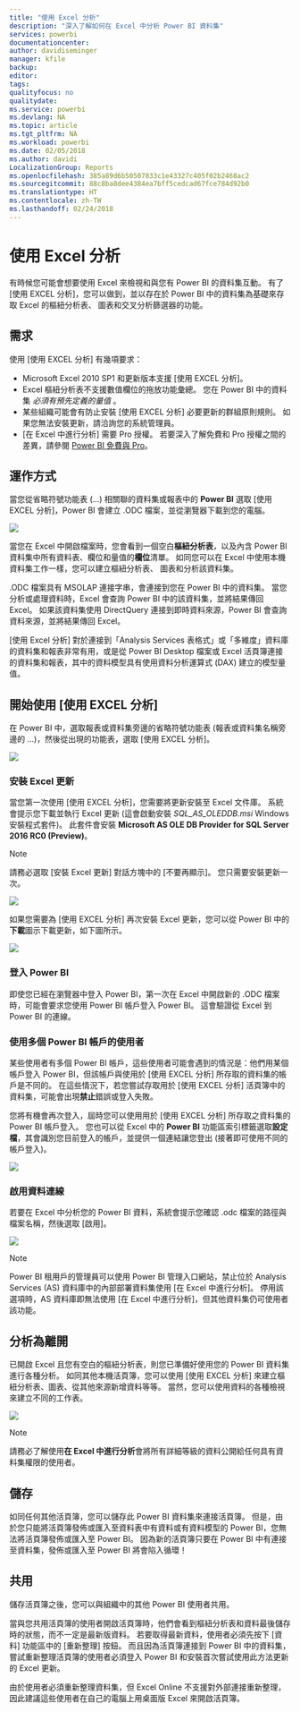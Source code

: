 ```yaml
---
title: "使用 Excel 分析"
description: "深入了解如何在 Excel 中分析 Power BI 資料集"
services: powerbi
documentationcenter: 
author: davidiseminger
manager: kfile
backup: 
editor: 
tags: 
qualityfocus: no
qualitydate: 
ms.service: powerbi
ms.devlang: NA
ms.topic: article
ms.tgt_pltfrm: NA
ms.workload: powerbi
ms.date: 02/05/2018
ms.author: davidi
LocalizationGroup: Reports
ms.openlocfilehash: 385a89d6b50507833c1e43327c405f02b2468ac2
ms.sourcegitcommit: 88c8ba8dee4384ea7bff5cedcad67fce784d92b0
ms.translationtype: HT
ms.contentlocale: zh-TW
ms.lasthandoff: 02/24/2018
---
```

# <a name="analyze-in-excel"></a>使用 Excel 分析
有時候您可能會想要使用 Excel 來檢視和與您有 Power BI 的資料集互動。 有了 [使用 EXCEL 分析]，您可以做到，並以存在於 Power BI 中的資料集為基礎來存取 Excel 的樞紐分析表、 圖表和交叉分析篩選器的功能。

## <a name="requirements"></a>需求
使用 [使用 EXCEL 分析] 有幾項要求：

* Microsoft Excel 2010 SP1 和更新版本支援 [使用 EXCEL 分析]。
* Excel 樞紐分析表不支援數值欄位的拖放功能彙總。 您在 Power BI 中的資料集 *必須有預先定義的量值* 。
* 某些組織可能會有防止安裝 [使用 EXCEL 分析] 必要更新的群組原則規則。 如果您無法安裝更新，請洽詢您的系統管理員。
* [在 Excel 中進行分析] 需要 Pro 授權。 若要深入了解免費和 Pro 授權之間的差異，請參閱 [Power BI 免費與 Pro](service-free-vs-pro.md)。 

## <a name="how-does-it-work"></a>運作方式
當您從省略符號功能表 (...) 相關聯的資料集或報表中的 **Power BI** 選取 [使用 EXCEL 分析]，Power BI 會建立 .ODC 檔案，並從瀏覽器下載到您的電腦。

![](media/service-analyze-in-excel/power-bi-analyze-in-excel.png)

當您在 Excel 中開啟檔案時，您會看到一個空白**樞紐分析表**，以及內含 Power BI 資料集中所有資料表、欄位和量值的**欄位**清單。 如同您可以在 Excel 中使用本機資料集工作一樣，您可以建立樞紐分析表、 圖表和分析該資料集。

.ODC 檔案具有 MSOLAP 連接字串，會連接到您在 Power BI 中的資料集。 當您分析或處理資料時，Excel 會查詢 Power BI 中的該資料集，並將結果傳回 Excel。 如果該資料集使用 DirectQuery 連接到即時資料來源，Power BI 會查詢資料來源，並將結果傳回 Excel。

[使用 Excel 分析] 對於連接到「Analysis Services 表格式」或「多維度」資料庫的資料集和報表非常有用，或是從 Power BI Desktop 檔案或 Excel 活頁簿連接的資料集和報表，其中的資料模型具有使用資料分析運算式 (DAX) 建立的模型量值。

## <a name="get-started-with-analyze-in-excel"></a>開始使用 [使用 EXCEL 分析]
在 Power BI 中，選取報表或資料集旁邊的省略符號功能表 (報表或資料集名稱旁邊的 …)，然後從出現的功能表，選取 [使用 EXCEL 分析]。

![](media/service-analyze-in-excel/power-bi-analyze-menu.png)

### <a name="install-excel-updates"></a>安裝 Excel 更新
當您第一次使用 [使用 EXCEL 分析]，您需要將更新安裝至 Excel 文件庫。 系統會提示您下載並執行 Excel 更新 (這會啟動安裝 *SQL_AS_OLEDDB.msi* Windows 安裝程式套件)。 此套件會安裝 **Microsoft AS OLE DB Provider for SQL Server 2016 RC0 (Preview)**。

> [!NOTE]
> 請務必選取 [安裝 Excel 更新] 對話方塊中的 [不要再顯示]。 您只需要安裝更新一次。
> 
> 

![](media/service-analyze-in-excel/pbi_anlz_excel_dontshow.png)

如果您需要為 [使用 EXCEL 分析] 再次安裝 Excel 更新，您可以從 Power BI 中的**下載**圖示下載更新，如下圖所示。

![](media/service-analyze-in-excel/pbi_anlz_excel_download_again.png)

### <a name="sign-in-to-power-bi"></a>登入 Power BI
即使您已經在瀏覽器中登入 Power BI，第一次在 Excel 中開啟新的 .ODC 檔案時，可能會要求您使用 Power BI 帳戶登入 Power BI。 這會驗證從 Excel 到 Power BI 的連線。

### <a name="users-with-multiple-power-bi-accounts"></a>使用多個 Power BI 帳戶的使用者
某些使用者有多個 Power BI 帳戶，這些使用者可能會遇到的情況是：他們用某個帳戶登入 Power BI，但該帳戶與使用於 [使用 EXCEL 分析] 所存取的資料集的帳戶是不同的。 在這些情況下，若您嘗試存取用於 [使用 EXCEL 分析] 活頁簿中的資料集，可能會出現**禁止**錯誤或登入失敗。

您將有機會再次登入，屆時您可以使用用於 [使用 EXCEL 分析] 所存取之資料集的 Power BI 帳戶登入。 您也可以從 Excel 中的 **Power BI** 功能區索引標籤選取**設定檔**，其會識別您目前登入的帳戶，並提供一個連結讓您登出 (接著即可使用不同的帳戶登入)。

![](media/service-analyze-in-excel/pbi_anlz_excel_profile.png)

### <a name="enable-data-connections"></a>啟用資料連線
若要在 Excel 中分析您的 Power BI 資料，系統會提示您確認 .odc 檔案的路徑與檔案名稱，然後選取 [啟用]。

![](media/service-analyze-in-excel/pbi_anlz_excel_enable.png)

> [!NOTE]
> Power BI 租用戶的管理員可以使用 Power BI 管理入口網站，禁止位於 Analysis Services (AS) 資料庫中的內部部署資料集使用 [在 Excel 中進行分析]。 停用該選項時，AS 資料庫即無法使用 [在 Excel 中進行分析]，但其他資料集仍可使用者該功能。
> 
> 

## <a name="analyze-away"></a>分析為離開
已開啟 Excel 且您有空白的樞紐分析表，則您已準備好使用您的 Power BI 資料集進行各種分析。 如同其他本機活頁簿，您可以使用 [使用 EXCEL 分析] 來建立樞紐分析表、圖表、從其他來源新增資料等等。 當然，您可以使用資料的各種檢視來建立不同的工作表。

![](media/service-analyze-in-excel/pbi_anlz_excel_chart.png)

> [!NOTE]
> 請務必了解使用**在 Excel 中進行分析**會將所有詳細等級的資料公開給任何具有資料集權限的使用者。
> 
> 

## <a name="save"></a>儲存
如同任何其他活頁簿，您可以儲存此 Power BI 資料集來連接活頁簿。 但是，由於您只能將活頁簿發佈或匯入至資料表中有資料或有資料模型的 Power BI，您無法將活頁簿發佈或匯入至 Power BI。 因為新的活頁簿只要在 Power BI 中有連接至資料集，發佈或匯入至 Power BI 將會陷入循環！

## <a name="share"></a>共用
儲存活頁簿之後，您可以與組織中的其他 Power BI 使用者共用。

當與您共用活頁簿的使用者開啟活頁簿時，他們會看到樞紐分析表和資料最後儲存時的狀態，而不一定是最新版資料。 若要取得最新資料，使用者必須先按下 [資料] 功能區中的 [重新整理] 按鈕。 而且因為活頁簿連接到 Power BI 中的資料集，嘗試重新整理活頁簿的使用者必須登入 Power BI 和安裝首次嘗試使用此方法更新的 Excel 更新。

由於使用者必須重新整理資料集，但 Excel Online 不支援對外部連接重新整理，因此建議這些使用者在自己的電腦上用桌面版 Excel 來開啟活頁簿。

